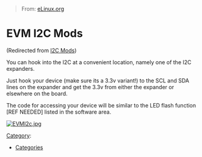 > From: [eLinux.org](http://eLinux.org/I2C_Mods "http://eLinux.org/I2C_Mods")


# EVM I2C Mods


(Redirected from [I2C
Mods](http://eLinux.org/index.php?title=I2C_Mods&redirect=no "I2C Mods"))


You can hook into the I2C at a convenient location, namely one of the
I2C expanders.

Just hook your device (make sure its a 3.3v variant!) to the SCL and SDA
lines on the expander and get the 3.3v from either the expander or
elsewhere on the board.

The code for accessing your device will be similar to the LED flash
function [REF NEEDED] listed in the software area.

[![EVMI2c.jpg](http://eLinux.org/images/2/21/EVMI2c.jpg)](http://eLinux.org/File:EVMI2c.jpg)


[Category](http://eLinux.org/Special:Categories "Special:Categories"):

-   [Categories](http://eLinux.org/Category:Categories "Category:Categories")

